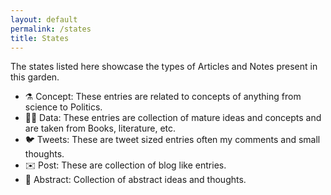 ```yaml
---
layout: default
permalink: /states
title: States
---
```

The states listed here showcase the types of Articles and Notes present in this garden.

- ⚗️ Concept: These entries are related to concepts of anything from science to Politics.
- 🧑‍🚀 Data: These entries are collection of mature ideas and concepts and are taken from Books, literature, etc.
- 🐦 Tweets: These are tweet sized entries often my comments and small thoughts.
- ✉️ Post: These are collection of blog like entries.
- 💭 Abstract: Collection of abstract ideas and thoughts.
